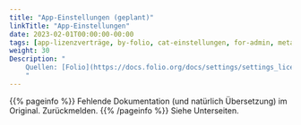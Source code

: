 ```yaml
---
title: "App-Einstellungen (geplant)"
linkTitle: "App-Einstellungen"
date: 2023-02-01T00:00:00-00:00
tags: [app-lizenzverträge, by-folio, cat-einstellungen, for-admin, meta-gemeldet_docsfolioorg, meta-fehler_inhalt]
weight: 30
Description: "
    Quellen: [Folio](https://docs.folio.org/docs/settings/settings_licenses/settings_licenses/ ) & [GBV](https://info.gbv.de/pages/viewpage.action?pageId=847085659)
    "
---
```


{{% pageinfo %}}
Fehlende Dokumentation (und natürlich Übersetzung) im Original. Zurückmelden.
{{% /pageinfo %}}
Siehe Unterseiten.
